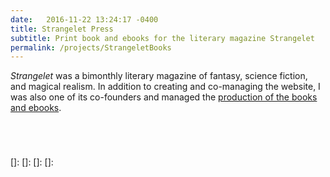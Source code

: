 ```yaml
---
date:   2016-11-22 13:24:17 -0400
title: Strangelet Press
subtitle: Print book and ebooks for the literary magazine Strangelet
permalink: /projects/StrangeletBooks
---
```

*Strangelet* was a bimonthly literary magazine of fantasy, science fiction, and magical realism. In addition to creating and co-managing the website, I was also one of its co-founders and managed the [production of the books and ebooks][StrangeletPress].

![]()

![]()

![]()

![]()


[StrangeletPress]: ../StrangeletPress
[]:
[]:
[]:
[]: